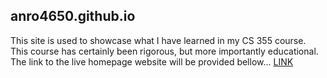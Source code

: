 ## anro4650.github.io
This site is used to showcase what I have learned in my CS 355 course. This course has certainly been rigorous, but more importantly educational.
The link to the live homepage website will be provided bellow...
[LINK](https://chompskihonk.github.io/anro4650.github.io/index.html)
